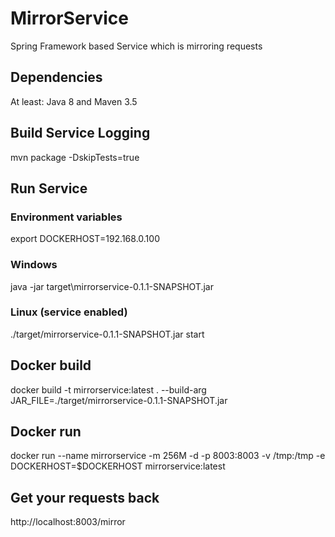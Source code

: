 # MirrorService
Spring Framework based Service which is mirroring requests

## Dependencies
At least: Java 8 and Maven 3.5

## Build Service Logging
mvn package -DskipTests=true

## Run Service
### Environment variables
export DOCKERHOST=192.168.0.100

### Windows
java -jar target\mirrorservice-0.1.1-SNAPSHOT.jar

### Linux (service enabled)
./target/mirrorservice-0.1.1-SNAPSHOT.jar start

## Docker build
docker build -t mirrorservice:latest . --build-arg JAR_FILE=./target/mirrorservice-0.1.1-SNAPSHOT.jar

## Docker run
docker run --name mirrorservice -m 256M -d -p 8003:8003 -v /tmp:/tmp -e DOCKERHOST=$DOCKERHOST mirrorservice:latest

## Get your requests back
http://localhost:8003/mirror
